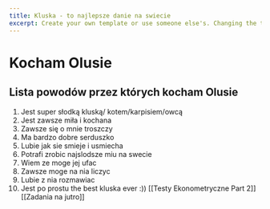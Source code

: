 ```yaml
---
title: Kluska - to najlepsze danie na swiecie
excerpt: Create your own template or use someone else's. Changing the template is a matter of updating one line
---
```

# Kocham Olusie
## Lista powodów przez których kocham Olusie 
1. Jest super słodką kluską/ kotem/karpisiem/owcą
2. Jest zawsze miła i kochana
3. Zawsze się o mnie troszczy
4. Ma bardzo dobre serduszko
5. Lubie jak sie smieje i usmiecha
6. Potrafi zrobic najslodsze miu na swecie
7. Wiem ze moge jej ufac
8. Zawsze moge na nia liczyc
9. Lubie z nia rozmawiac 
10. Jest po prostu the best kluska ever :))
[[Testy Ekonometryczne Part 2]]
[[Zadania na jutro]]